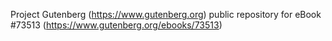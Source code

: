 Project Gutenberg (https://www.gutenberg.org) public repository for
eBook #73513 (https://www.gutenberg.org/ebooks/73513)
